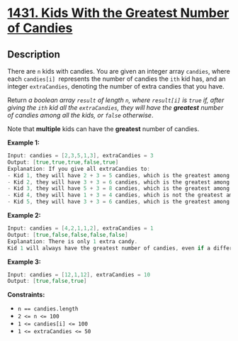 # [1431. Kids With the Greatest Number of Candies](https://leetcode.com/problems/kids-with-the-greatest-number-of-candies/)

## Description

There are `n` kids with candies. You are given an integer array `candies`, where each `candies[i] `represents the number of candies the `ith` kid has, and an integer `extraCandies`, denoting the number of extra candies that you have.

Return _a boolean array `result` of length `n`, where `result[i]` is `true` if, after giving the `ith` kid all the `extraCandies`, they will have the **greatest** number of candies among all the kids, or `false` otherwise_.

Note that **multiple** kids can have the **greatest** number of candies.


**Example 1:**

```go
Input: candies = [2,3,5,1,3], extraCandies = 3
Output: [true,true,true,false,true] 
Explanation: If you give all extraCandies to:
- Kid 1, they will have 2 + 3 = 5 candies, which is the greatest among the kids.
- Kid 2, they will have 3 + 3 = 6 candies, which is the greatest among the kids.
- Kid 3, they will have 5 + 3 = 8 candies, which is the greatest among the kids.
- Kid 4, they will have 1 + 3 = 4 candies, which is not the greatest among the kids.
- Kid 5, they will have 3 + 3 = 6 candies, which is the greatest among the kids.
```

**Example 2:**

```go
Input: candies = [4,2,1,1,2], extraCandies = 1
Output: [true,false,false,false,false] 
Explanation: There is only 1 extra candy.
Kid 1 will always have the greatest number of candies, even if a different kid is given the extra candy.
```

**Example 3:**

```go
Input: candies = [12,1,12], extraCandies = 10
Output: [true,false,true]
```

**Constraints:**
* `n == candies.length`
* `2 <= n <= 100`
* `1 <= candies[i] <= 100`
* `1 <= extraCandies <= 50`

